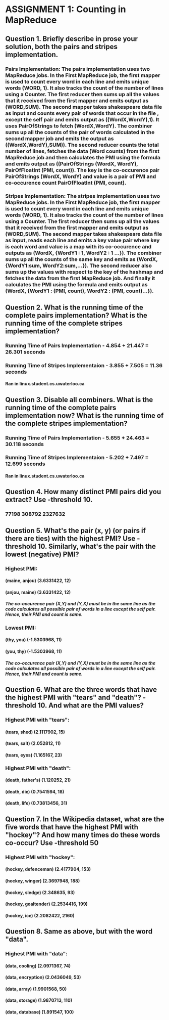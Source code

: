 # ASSIGNMENT 1: Counting in MapReduce
## Question 1. Briefly describe in prose your solution, both the pairs and stripes implementation. 

### Pairs Implementation: The pairs implementation uses two MapReduce jobs. In the First MapReduce job, the first mapper is used to count every word in each line and emits unique words (WORD, 1). It also tracks the count of the number of lines using a Counter.  The first reducer then sums up all the values that it received from the first mapper and emits output as (WORD,SUM). The second mapper takes shakespeare data file as input and counts every pair of words that occur in the file , except the self pair and emits output as ((WordX,WordY),1). It uses PairOfStrings to fetch (WordX,WordY). The combiner sums up all the counts of the pair of words calculated in the second mapper job and emits the output as ((WordX,WordY),SUM)). The second reducer counts the total number of lines, fetches the data (Word counts) from the first MapReduce job and then calculates the PMI using the formula and emits output as ((PairOfStrings (WordX, WordY), PairOfFloatInt (PMI, count)). The key is the co-occurence pair PairOfStrings (WordX, WordY) and value is a pair of PMI and co-occurence count PairOfFloatInt (PMI, count).



### Stripes Implementation: The stripes implementation uses two MapReduce jobs. In the First MapReduce job, the first mapper is used to count every word in each line and emits unique words (WORD, 1). It also tracks the count of the number of lines using a Counter. The first reducer then sums up all the values that it received from the first mapper and emits output as (WORD,SUM). The second mapper takes shakespeare data file as input, reads each line and emits a key value pair where key is each word and value is a map with its co-occurence and outputs as (WordX, {WordY1 : 1, WordY2 : 1 ...}). The combiner sums up all the counts of the same key and emits as (WordX, {WordY1:sum, WordY2:sum,...}). The second reducer also sums up the values with respect to the key of the hashmap and fetches the data from the first MapReduce job. And finally it calculates the PMI using the formula and emits output as (WordX, {WordY1 : (PMI, count), WordY2 : (PMI, count)...}).



## Question 2. What is the running time of the complete pairs implementation? What is the running time of the complete stripes implementation?

### Running Time of Pairs Implementation - 4.854 + 21.447 = 26.301 seconds
### Running Time of Stripes Implementaion -  3.855 + 7.505 = 11.36 seconds
#### Ran in linux.student.cs.uwaterloo.ca

## Question 3. Disable all combiners. What is the running time of the complete pairs implementation now? What is the running time of the complete stripes implementation?

### Running Time of Pairs Implementation - 5.655 + 24.463 = 30.118 seconds
### Running Time of Stripes Implementaion -  5.202 + 7.497 = 12.699 seconds
#### Ran in linux.student.cs.uwaterloo.ca

## Question 4. How many distinct PMI pairs did you extract? Use -threshold 10.

### 77198  308792 2327632

## Question 5. What's the pair (x, y) (or pairs if there are ties) with the highest PMI? Use -threshold 10. Similarly, what's the pair with the lowest (negative) PMI? 

### Highest PMI:
#### (maine, anjou)	(3.6331422, 12)
#### (anjou, maine)	(3.6331422, 12)
##### The co-occurence pair (X,Y) and (Y,X) must be in the same line as the code calculates all possible pair of words in a line except the self pair. Hence, their PMI and count is same.
### Lowest PMI:
#### (thy, you)	(-1.5303968, 11)
#### (you, thy)	(-1.5303968, 11)
##### The co-occurence pair (X,Y) and (Y,X) must be in the same line as the code calculates all possible pair of words in a line except the self pair. Hence, their PMI and count is same.

## Question 6. What are the three words that have the highest PMI with "tears" and "death"? -threshold 10. And what are the PMI values?

### Highest PMI with "tears":
#### (tears, shed)	(2.1117902, 15)
#### (tears, salt)	(2.052812, 11)
#### (tears, eyes)	(1.165167, 23)

### Highest PMI with "death":
#### (death, father's)	(1.120252, 21)
#### (death, die)	(0.7541594, 18)
#### (death, life)	(0.73813456, 31)


## Question 7. In the Wikipedia dataset, what are the five words that have the highest PMI with "hockey"? And how many times do these words co-occur? Use -threshold 50

### Highest PMI with "hockey":
#### (hockey, defenceman)	(2.4177904, 153)
#### (hockey, winger)	(2.3697948, 188)
#### (hockey, sledge)	(2.348635, 93)
#### (hockey, goaltender)	(2.2534416, 199)
#### (hockey, ice)	(2.2082422, 2160)

## Question 8. Same as above, but with the word "data".

### Highest PMI with "data":
#### (data, cooling)	(2.0971367, 74)
#### (data, encryption)	(2.0436049, 53)
#### (data, array)	(1.9901568, 50)
#### (data, storage)	(1.9870713, 110)
#### (data, database)	(1.891547, 100)

